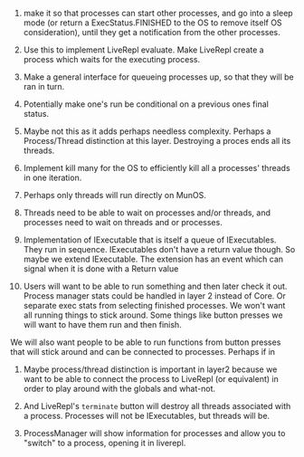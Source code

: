 ﻿1. make it so that processes can start other processes, and go into a sleep mode (or return a ExecStatus.FINISHED to the
OS to remove itself OS consideration), until they get a notification from the other processes.

1. Use this to implement LiveRepl evaluate. Make LiveRepl create a process which waits for the executing process.

1. Make a general interface for queueing processes up, so that they will be ran in turn.

1. Potentially make one's run be conditional on a previous ones final status.

1. Maybe not this as it adds perhaps needless complexity. Perhaps a Process/Thread distinction at this layer. Destroying a proces ends all its threads.
1. Implement kill many for the OS to efficiently kill all a processes' threads in one iteration.
1. Perhaps only threads will run directly on MunOS.
1. Threads need to be able to wait on processes and/or threads, and processes need to wait on threads and or processes.

1. Implementation of IExecutable that is itself a queue of IExecutables. They run in sequence. IExecutables don't have
a return value though. So maybe we extend IExecutable. The extension has an event which can signal when it is done
with a Return value

1. Users will want to be able to run something and then later check it out. Process manager stats could be handled
in layer 2 instead of Core. Or separate exec stats from selecting finished processes. We won't want all running things
to stick around. Some things like button presses we will want to have them run and then finish.

We will also want people to be able to run functions from button presses that will stick around and can be connected
to processes. Perhaps if in 

1. Maybe process/thread distinction is important in layer2 because we want to be able to connect the process to LiveRepl
(or equivalent) in order to play around with the globals and what-not.

1. And LiveRepl's `terminate` button will destroy all threads associated with a process. Processes will not be IExecutables, but
threads will be.

1. ProcessManager will show information for processes and allow you to "switch" to a process, opening it in liverepl.